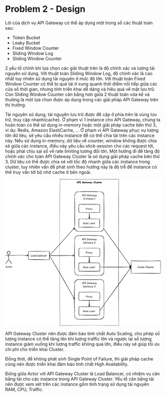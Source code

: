 # Problem 2 - Design

Lõi của dịch vụ API Gateway có thể áp dụng một trong số các thuật toán sau:

- Token Bucket
- Leaky Bucket
- Fixed Window Counter
- Sliding Window Log
- Sliding Window Counter

2 yếu tố chính khi lựa chọn các giải thuật trên là độ chính xác và lượng tài nguyên sử dụng. Với thuật toán Sliding Window Log, độ chính xác là cao nhất tuy nhiên sử dụng tài nguyên ở mức độ lớn. Với thuật toán Fixed Window Counter có thể bị quá tải ở xung quanh thời điểm nối tiếp giữa các cửa sổ thời gian, nhưng tính triển khai dễ dàng và hiệu quả về mặt lưu trữ. Còn Sliding Window Counter cân bằng hơn giữa 2 thuật toán vừa kể và thường là một lựa chọn được áp dụng trong các giải pháp API Gateway trên thị trường.

Tài nguyên sử dụng, tài nguyên lưu trữ được đề cập ở phía trên là vùng lưu trữ, truy cập nhanh(cache). Ở phạm vi 1 instance cho API Gateway, chúng ta hoàn toàn có thể sử dụng in-memory hoặc một giải pháp cache bên thứ 3, ví dụ: Redis, Amazon ElastiCache, ... Ở phạm vi API Gateway phục vụ lượng lớn dữ liệu, sẽ yêu cầu nhiều instance để có thể chia tải trên các instance này. Nếu sử dụng in-memory, dữ liệu về counter, window không được chia sẻ giữa các instance, điều này yêu cầu stick-session cho các request tới, hoặc phải chịu sai số về rate limiting tương đối lớn. Một hướng đi để tăng độ chính xác cho toàn API Gateway Cluster là sử dụng giải pháp cache bên thứ 3. Dữ liệu có thể được chia sẻ với tốc độ nhanh giữa các instance trong cluster, tuy nhiên vấn đề phát sinh theo hướng này là độ trễ để instance có thể truy vấn tới bộ nhớ cache ở bên ngoài.

![design](./teko.design.png)

API Gateway Cluster nên được đảm bảo tính chất Auto Scaling, cho phép số lượng instance có thể tăng lên khi lượng traffic lớn và ngược lại số lượng instance giảm xuống khi lượng traffic không quá lớn, điều này sẽ giúp tối ưu chi phí cho triển khai Cluster.

Đồng thời, để không phát sinh Single Point of Failure, thì giải pháp cache cũng nên được triển khai đảm bảo tính chất High Availability.

Đứng giữa Actor với API Gateway Cluster là Load Balancer, có nhiệm vụ cân bằng tải cho các instance trong API Gateway Cluster. Yếu tổ cân bằng tải nên được xem xét trên các instance gồm tình trạng sử dụng tài nguyên RAM, CPU, Traffic.
